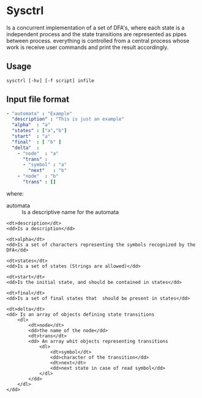 # Sysctrl

Is a concurrent implementation of a set of DFA's, where each state is
a independent process and the state transitions are represented as
pipes between process.  everything is controlled from a central
process whose work is receive user commands and print the result
accordingly.

## Usage

```
sysctrl [-hv] [-f script] infile
```

## Input file format
```yaml
- "automata" : "Example"
  "description" : "This is just an example"
  "alpha"  : "a"
  "states" : ["a","b"]
  "start"  : "a"
  "final"  : [ "b" ]
  "delta"  :
    - "node"  : "a"
      "trans" :
      - "symbol" : "a"
        "next"   : "b"
    - "node"  : "b"
      "trans" : []
```
where:
<dl>
    <dt>automata</dt>
    <dd>Is a descriptive name for the automata</dd>

    <dt>description</dt>
    <dd>Is a description</dd>

    <dt>alpha</dt>
    <dd>Is a set of characters representing the symbols recognized by the DFA</dd>

    <dt>states</dt>
    <dd>Is a set of states (Strings are allowed)</dd>

    <dt>start</dt>
    <dd>Is the initial state, and should be contained in states</dd>

    <dt>final</dt>
    <dd>Is a set of final states that  should be present in states</dd>

    <dt>delta</dt>
    <dd> Is an array of objects defining state transitions
        <dl>
            <dt>node</dt>
            <dd>the name of the node</dd>
            <dt>trans</dt>
            <dd> An array whit objects representing transitions
                <dl>
                    <dt>symbol</dt>
                    <dd>character of the transition</dd>
                    <dt>next</dt>
                    <dd>next state in case of read symbol</dd>
                </dl>
            </dd>
        </dl>
    </dd>

</dl>
